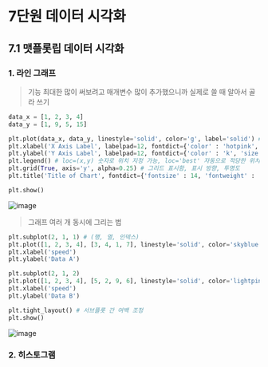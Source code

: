# 7단원 데이터 시각화
## 7.1 맷플롯립 데이터 시각화
### 1. 라인 그래프
> 기능 최대한 많이 써보려고 매개변수 많이 추가했으니까 실제로 쓸 때 알아서 골라 쓰기
```python
data_x = [1, 2, 3, 4]
data_y = [1, 9, 5, 15]

plt.plot(data_x, data_y, linestyle='solid', color='g', label='solid') # legend() 쓰려면 여기서 label 정해줘야 함
plt.xlabel('X Axis Label', labelpad=12, fontdict={'color' : 'hotpink', 'size' : 14}) # 'weight' : 폰트 굵기('bold', 'normal', 'heavy', 'light', ...) 입력 가능
plt.ylabel('Y Axis Label', labelpad=12, fontdict={'color' : 'k', 'size' : 14})
plt.legend() # loc=(x,y) 숫자로 위치 지정 가능, loc='best' 자동으로 적당한 위치에 표시, ncol=2 : 2개 이상의 데이터 그릴 때 범례의 열 개수
plt.grid(True, axis='y', alpha=0.25) # 그리드 표시함, 표시 방향, 투명도
plt.title('Title of Chart', fontdict={'fontsize' : 14, 'fontweight' : 'bold'}, loc='center', pad=15) # pad는 그래프와 제목 사이 공백

plt.show()
```
![image](https://github.com/shihyunlim/self-study/assets/128217747/2b73902b-3906-4ca8-b8b8-5a8ec7834ba0)

> 그래프 여러 개 동시에 그리는 법
```python
plt.subplot(2, 1, 1) # (행, 열, 인덱스)
plt.plot([1, 2, 3, 4], [3, 4, 1, 7], linestyle='solid', color='skyblue')
plt.xlabel('speed')
plt.ylabel('Data A')

plt.subplot(2, 1, 2)
plt.plot([1, 2, 3, 4], [5, 2, 9, 6], linestyle='solid', color='lightpink')
plt.xlabel('speed')
plt.ylabel('Data B')

plt.tight_layout() # 서브플롯 간 여백 조정
plt.show()
```
![image](https://github.com/shihyunlim/self-study/assets/128217747/8fe119c0-e8f0-44ea-88db-6d56f9b4b7b8)

### 2. 히스토그램
